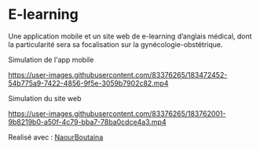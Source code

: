 # E-learning
Une application mobile et un site web de e-learning d’anglais médical, dont la particularité sera sa focalisation sur la gynécologie-obstétrique.

Simulation de l'app mobile





https://user-images.githubusercontent.com/83376265/183472452-54b775a9-7422-4856-9f5e-3059b7902c82.mp4

Simulation du site web




https://user-images.githubusercontent.com/83376265/183762001-9b8219b0-a50f-4c79-bba7-78ba0cdce4a3.mp4



Realisé avec :
[NaourBoutaina](https://github.com/bout-aina)

